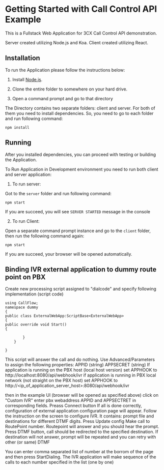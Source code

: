# Getting Started with Call Control API Example

This is a Fullstack Web Application for 3CX Call Control API demonstration.

Server created utilizing Node.js and Koa.
Client created utilizing React.

## Installation

To run the Application please follow the instructions below:

1. Install [Node.js](https://nodejs.org/en).

2. Clone the entire folder to somewhere on your hard drive.

3. Open a command prompt and go to that directory

The Directory contains two separate folders: client and server. For both of them you need
to install dependencies. So, you need to go to each folder and run following command:

```
npm install
```

## Running

After you installed dependencies, you can proceed with testing or building the Application.

To Run Application in Development environment you need to run both client and server application:

1. To run server:

Got to the `server` folder and run following command:

```
npm start
```

If you are succeed, you will see `SERVER STARTED` message in the console

2. To run Client:

Open a separate command prompt instance and go to the `client` folder, then run the following command again:

```
npm start
```

If you are succeed, your browser will be opened automatically.

## Binding IVR external application to dummy route point on PBX

Create new processing script assigned to "dialcode" and specify following implementation (script code)

```
using CallFlow;
namespace dummy
{
public class ExternalWebApp:ScriptBase<ExternalWebApp>
{
public override void Start()
{

        }
    }

}
```

This script will answer the call and do nothing.
Use Advanced/Parameters to assign the following properties:
APPID (string)
APPSECRET (string)
If application is running on the PBX host (local host version)
set APPHOOK to http://localhost:8080/api/webhook/ivr
if application is running in PBX local network (not straight on the PBX host)
set APPHOOK to http://<ip_of_application_server_host>:8080/api/webhook/ivr

then in the example UI (browser will be opened as specified above) click on "Custom IVR"
enter pbx webaddress APPID and APPSECTRET in corresponding fields.
Preass Connect button
If all is done correctly, configuration of external application configuration page will appear.
Follow the instruction on the screen to configure IVR.
It contains:
prompt file and destinations for different DTMF digits.
Press Update config
Make call to RoutePoint number.
Routepoint will answer and you should hear the prompt.
Press DTMF button, call should be redirected to the specified destination.
If destination will not answer, prompt will be repeated and you can retry with other (or same) DTMF

You can enter comma separated list of number at the borrom of the page and then press StartDialing.
The IVR application will make sequence of the calls to each number specified in the list (one by one)
